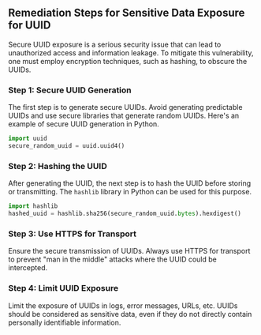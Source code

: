

## Remediation Steps for Sensitive Data Exposure for UUID

Secure UUID exposure is a serious security issue that can lead to unauthorized access and information leakage. To mitigate this vulnerability, one must employ encryption techniques, such as hashing, to obscure the UUIDs.

### Step 1: Secure UUID Generation
The first step is to generate secure UUIDs. Avoid generating predictable UUIDs and use secure libraries that generate random UUIDs. Here's an example of secure UUID generation in Python.
```python
import uuid
secure_random_uuid = uuid.uuid4()
```

### Step 2: Hashing the UUID
After generating the UUID, the next step is to hash the UUID before storing or transmitting. The `hashlib` library in Python can be used for this purpose.
```python
import hashlib
hashed_uuid = hashlib.sha256(secure_random_uuid.bytes).hexdigest()
```

### Step 3: Use HTTPS for Transport
Ensure the secure transmission of UUIDs. Always use HTTPS for transport to prevent "man in the middle" attacks where the UUID could be intercepted.

### Step 4: Limit UUID Exposure
Limit the exposure of UUIDs in logs, error messages, URLs, etc. UUIDs should be considered as sensitive data, even if they do not directly contain personally identifiable information.